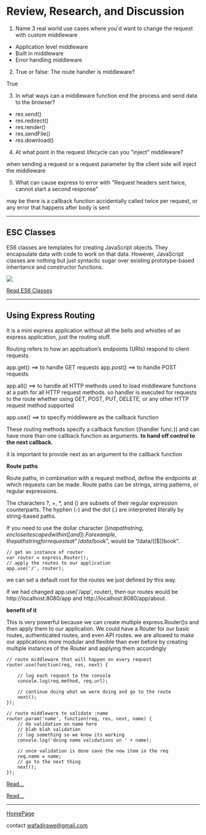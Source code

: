# Review, Research, and Discussion

1. Name 3 real world use cases where you'd want to change the request with custom middleware

- Application level middleware
- Built in middleware
- Error handling middleware

2. True or false: The route handler is middleware?

True 

3. In what ways can a middleware function end the process and send data to the browser?

- res.send()
- res.redirect()
- res.render()
- res.sendFile()
- res.download()

4. At what point in the request lifecycle can you "inject" middleware?

when sending a request or a request parameter by the client side will inject the middleware

5. What can cause express to error with "Request headers sent twice, cannot start a second response"

may be there is a callback function accidentally called twice per request, or any error that happens after body is sent 

***

## ESC Classes

ES6 classes are templates for creating JavaScript objects. They encapsulate data with code to work on that data. However, JavaScript classes are nothing but just syntactic sugar over existing prototype-based inheritance and constructor functions.

![](https://image.slidesharecdn.com/meetittoruneng-160229155957/95/es2015-es6-basics-of-modern-javascript-34-638.jpg?cb=1456761719)

[Read ES6 Classes](https://developer.mozilla.org/en-US/docs/Web/JavaScript/Reference/Classes)

***

## Using Express Routing

It is a mini express application without all the bells and whistles of an express application, just the routing stuff.

Routing refers to how an application’s endpoints (URIs) respond to client requests.

app.get() ==> to handle GET requests
app.post() ==> to handle POST requests


app.all() ==> to handle all HTTP methods
used to load middleware functions at a path for all HTTP request methods.
so handler is executed for requests to the route whether using GET, POST, PUT, DELETE, or any other HTTP request method supported

app.use() ==> to specify middleware as the callback function

These routing methods specify a callback function ((handler func.)) and can have more than one callback function as arguments. **to hand off control to the next callback.**

it is important to provide next as an argument to the callback function 

**Route paths**

Route paths, in combination with a request method, define the endpoints at which requests can be made. Route paths can be strings, string patterns, or regular expressions.

The characters ?, +, *, and () are subsets of their regular expression counterparts. The hyphen (-) and the dot (.) are interpreted literally by string-based paths.

If you need to use the dollar character ($) in a path string, enclose it escaped within ([ and ]). For example, the path string for requests at “/data/$book”, would be “/data/([\$])book”.

```
// get an instance of router
var router = express.Router();
// apply the routes to our application
app.use('/', router);
```
we can set a default root for the routes we just defined by this way.

 If we had changed app.use('/app', router), then our routes would be http://localhost:8080/app and http://localhost:8080/app/about.

 **benefit of it**

 This is very powerful because we can create multiple express.Router()s and then apply them to our application. We could have a Router for our basic routes, authenticated routes, and even API routes.
we are allowed to make our applications more modular and flexible than ever before by creating multiple instances of the Router and applying them accordingly
 
```
// route middleware that will happen on every request
router.use(function(req, res, next) {

    // log each request to the console
    console.log(req.method, req.url);

    // continue doing what we were doing and go to the route
    next(); 
});
```

```
// route middleware to validate :name
router.param('name', function(req, res, next, name) {
    // do validation on name here
    // blah blah validation
    // log something so we know its working
    console.log('doing name validations on ' + name);

    // once validation is done save the new item in the req
    req.name = name;
    // go to the next thing
    next(); 
});
```



[Read...](https://expressjs.com/en/guide/routing.html)


[Read...](https://scotch.io/tutorials/learn-to-use-the-new-router-in-expressjs-4)

***


[HomePage](https://wafaankoush99.github.io/Reading-Notes/READMEcode401.html)  


contact wafadirawe@gmail.com